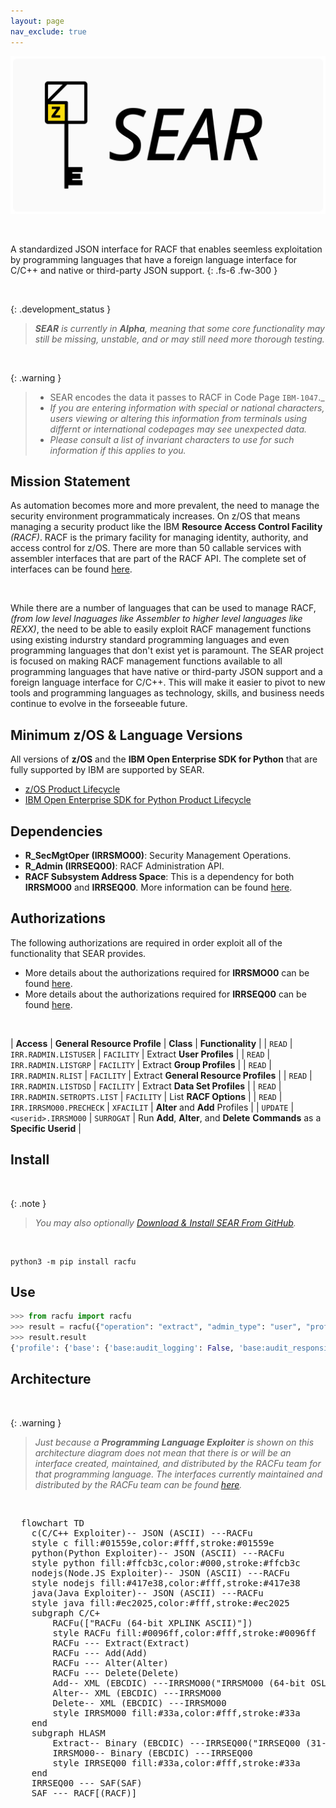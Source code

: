 ```yaml
---
layout: page
nav_exclude: true
---
```


![SEAR logo](/assets/images/logo.svg)

&nbsp;

A standardized JSON interface for RACF that enables seemless exploitation by programming languages that have a foreign language interface for C/C++ and native or third-party JSON support.
{: .fs-6 .fw-300 }

&nbsp;

{: .development_status }
> _**SEAR** is currently in **Alpha**, meaning that some core functionality may still be missing, unstable, and or may still need more thorough testing._

&nbsp;

{: .warning }
> * SEAR encodes the data it passes to RACF in Code Page `IBM-1047`._
> * _If you are entering information with special or national characters, users viewing or altering this information from terminals using differnt or international codepages may see unexpected data._
> * _Please consult a list of invariant characters to use for such information if this applies to you._

## Mission Statement

As automation becomes more and more prevalent, the need to manage the security environment programmaticaly increases. On z/OS that means managing a security product like the IBM **Resource Access Control Facility** _(RACF)_. RACF is the primary facility for managing identity, authority, and access control for z/OS. There are more than 50 callable services with assembler interfaces that are part of the RACF API. The complete set of interfaces can be found [here](https://www.ibm.com/docs/en/zos/latest?topic=racf-zos-security-server-callable-services).

&nbsp;

While there are a number of languages that can be used to manage RACF, _(from low level lnaguages like Assembler to higher level languages like REXX)_, the need to be able to easily exploit RACF management functions using existing indurstry standard programming languages and even programming languages that don't exist yet is paramount. The SEAR project is focused on making RACF management functions available to all programming languages that have native or third-party JSON support and a foreign language interface for C/C++. This will make it easier to pivot to new tools and programming languages as technology, skills, and business needs continue to evolve in the forseeable future.

## Minimum z/OS & Language Versions

All versions of **z/OS** and the **IBM Open Enterprise SDK for Python** that are fully supported by IBM are supported by SEAR.
* [z/OS Product Lifecycle](https://www.ibm.com/support/pages/lifecycle/search/?q=5655-ZOS,%205650-ZOS)
* [IBM Open Enterprise SDK for Python Product Lifecycle](https://www.ibm.com/support/pages/lifecycle/search?q=5655-PYT)

## Dependencies

* **R_SecMgtOper (IRRSMO00)**: Security Management Operations.
* **R_Admin (IRRSEQ00)**: RACF Administration API.
* **RACF Subsystem Address Space**: This is a dependency for both **IRRSMO00** and **IRRSEQ00**. More information can be found [here](https://www.ibm.com/docs/en/zos/latest?topic=considerations-racf-subsystem).

## Authorizations

The following authorizations are required in order exploit all of the functionality that SEAR provides.
* More details about the authorizations required for **IRRSMO00** can be found [here](https://www.ibm.com/docs/en/zos/latest?topic=operations-racf-authorization).
* More details about the authorizations required for **IRRSEQ00** can be found [here](https://www.ibm.com/docs/en/zos/latest?topic=api-racf-authorization).

&nbsp;

| **Access** | **General Resource Profile** | **Class** | **Functionality** |
| `READ` | `IRR.RADMIN.LISTUSER` | `FACILITY` | Extract **User Profiles** |
| `READ` | `IRR.RADMIN.LISTGRP` | `FACILITY` | Extract **Group Profiles** |
| `READ` | `IRR.RADMIN.RLIST` | `FACILITY` | Extract **General Resource Profiles** |
| `READ` | `IRR.RADMIN.LISTDSD` | `FACILITY` | Extract **Data Set Profiles** |
| `READ` | `IRR.RADMIN.SETROPTS.LIST` | `FACILITY` | List **RACF Options** |
| `READ` | `IRR.IRRSMO00.PRECHECK` | `XFACILIT` | **Alter** and **Add** Profiles |
| `UPDATE` | `<userid>.IRRSMO00` | `SURROGAT` | Run **Add**, **Alter**, and **Delete** **Commands** as a **Specific Userid** |

## Install

&nbsp;

{: .note }
> _You may also optionally [Download & Install SEAR From GitHub](https://github.com/Mainframe-Renewal-Project/sear/releases)._

&nbsp;

```shell
python3 -m pip install racfu
```

## Use

```python
>>> from racfu import racfu
>>> result = racfu({"operation": "extract", "admin_type": "user", "profile_name": "SQUIDWRD"})
>>> result.result
{'profile': {'base': {'base:audit_logging': False, 'base:audit_responsibility': False, 'base:auditor': False, 'base:automatic_data_set_protection': False, 'base:create_date': '09/13/24', 'base:default_group': 'SYS1', 'base:group_connections': [{'base:group_connection_auditor': False, 'base:group_connection_automatic_data_set_protection': False, 'base:group_connection_create_date': '09/13/24', 'base:group_connection_data_set_access': False, 'base:group_connection_group': 'SYS1', 'base:group_connection_last_connect_date': None, 'base:group_connection_last_connect_time': None, 'base:group_connection_operations': False, 'base:group_connection_owner': 'LEONARD', 'base:group_connection_resume_date': None, 'base:group_connection_revoke_date': None, 'base:group_connection_revoked': False, 'base:group_connection_special': False, 'base:group_connection_universal_access': 'NONE', 'base:group_connection_used_count': 0}], 'base:group_data_set_access': False, 'base:has_passphrase': False, 'base:has_password': False, 'base:logon_allowed_days': [{'base:logon_allowed_day': 'SUNDAY'}, {'base:logon_allowed_day': 'MONDAY'}, {'base:logon_allowed_day': 'TUESDAY'}, {'base:logon_allowed_day': 'WEDNESDAY'}, {'base:logon_allowed_day': 'THURSDAY'}, {'base:logon_allowed_day': 'FRIDAY'}, {'base:logon_allowed_day': 'SATURDAY'}], 'base:logon_allowed_time': 'ANYTIME', 'base:mfa_password_fallback': False, 'base:name': 'SQUIDWARD', 'base:operations': False, 'base:owner': 'LEONARD', 'base:passphrase_change_interval': 0, 'base:passphrase_enveloped': False, 'base:password_change_interval': 186, 'base:password_enveloped': False, 'base:protected': True, 'base:restrict_global_access_checking': False, 'base:revoked': False, 'base:special': False}, 'omvs': {'omvs:home_directory': '/u/squidwrd', 'omvs:uid': 24}}, 'return_codes': {'racf_reason_code': 0, 'racf_return_code': 0, 'racfu_return_code': 0, 'saf_return_code': 0}}
```

## Architecture

&nbsp;

{: .warning }
> _Just because a **Programming Language Exploiter** is shown on this architecture diagram does not mean that there is or will be an interface created, maintained, and distributed by the RACFu team for that programming language. The interfaces currently maintained and distributed by the RACFu team can be found [here](./interfaces/)._

&nbsp;

<pre class="mermaid">
  flowchart TD
    c(C/C++ Exploiter)-- JSON (ASCII) ---RACFu
    style c fill:#01559e,color:#fff,stroke:#01559e
    python(Python Exploiter)-- JSON (ASCII) ---RACFu
    style python fill:#ffcb3c,color:#000,stroke:#ffcb3c
    nodejs(Node.JS Exploiter)-- JSON (ASCII) ---RACFu
    style nodejs fill:#417e38,color:#fff,stroke:#417e38
    java(Java Exploiter)-- JSON (ASCII) ---RACFu
    style java fill:#ec2025,color:#fff,stroke:#ec2025
    subgraph C/C+
        RACFu(["RACFu (64-bit XPLINK ASCII)"])
        style RACFu fill:#0096ff,color:#fff,stroke:#0096ff
        RACFu --- Extract(Extract)
        RACFu --- Add(Add)
        RACFu --- Alter(Alter)
        RACFu --- Delete(Delete)
        Add-- XML (EBCDIC) ---IRRSMO00("IRRSMO00 (64-bit OSLINK EBCDIC)")
        Alter-- XML (EBCDIC) ---IRRSMO00
        Delete-- XML (EBCDIC) ---IRRSMO00
        style IRRSMO00 fill:#33a,color:#fff,stroke:#33a
    end
    subgraph HLASM
        Extract-- Binary (EBCDIC) ---IRRSEQ00("IRRSEQ00 (31-bit OSLINK EBCDIC)")
        IRRSMO00-- Binary (EBCDIC) ---IRRSEQ00
        style IRRSEQ00 fill:#33a,color:#fff,stroke:#33a
    end
    IRRSEQ00 --- SAF(SAF)
    SAF --- RACF[(RACF)]

</pre>
